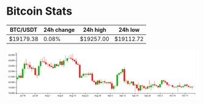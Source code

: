 # Bitcoin Stats

BTC/USDT|24h change|24h high|24h low|
|---|---|---|---|
|$19179.38|0.08%|$19257.00|$19112.72|

<img src="./chart.svg">
